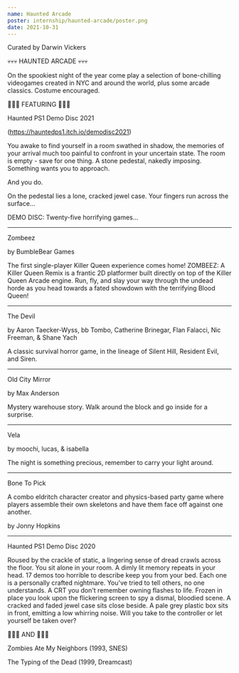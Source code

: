 ```yaml
---
name: Haunted Arcade
poster: internship/haunted-arcade/poster.png
date: 2021-10-31
---
```


Curated by Darwin Vickers

💀💀💀 HAUNTED ARCADE 💀💀💀

On the spookiest night of the year come play a selection of bone-chilling videogames created in NYC and around the world, plus some arcade classics. Costume encouraged.

🎃🎃🎃 FEATURING 🎃🎃🎃

Haunted PS1 Demo Disc 2021

(https://hauntedps1.itch.io/demodisc2021)

You awake to find yourself in a room swathed in shadow, the memories of your arrival much too painful to confront in your uncertain state. The room is empty - save for one thing. A stone pedestal, nakedly imposing. Something wants you to approach. 

And you do. 

On the pedestal lies a lone, cracked jewel case. Your fingers run across the surface…

DEMO DISC: Twenty-five horrifying games...

-----------------------------

Zombeez

by BumbleBear Games

The first single-player Killer Queen experience comes home! ZOMBEEZ: A Killer Queen Remix is a frantic 2D platformer built directly on top of the Killer Queen Arcade engine. Run, fly, and slay your way through the undead horde as you head towards a fated showdown with the terrifying Blood Queen!

-----------------------------

The Devil

by Aaron Taecker-Wyss, bb Tombo, Catherine Brinegar, Flan Falacci, Nic Freeman, & Shane Yach

A classic survival horror game, in the lineage of Silent Hill, Resident Evil, and Siren.     

-----------------------------

Old City Mirror

by Max Anderson

Mystery warehouse story. Walk around the block and go inside for a surprise.

-----------------------------

Vela

by moochi, lucas, & isabella

The night is something precious, remember to carry your light around.

-----------------------------

Bone To Pick

A combo eldritch character creator and physics-based party game where players assemble their own skeletons and have them face off against one another.

by Jonny Hopkins

-----------------------------

Haunted PS1 Demo Disc 2020

Roused by the crackle of static, a lingering sense of dread crawls across the floor. You sit alone in your room. A dimly lit memory repeats in your head. 17 demos too horrible to describe keep you from your bed. Each one is a personally crafted nightmare. You've tried to tell others, no one understands. A CRT you don't remember owning flashes to life. Frozen in place you look upon the flickering screen to spy a dismal, bloodied scene. A cracked and faded jewel case sits close beside. A pale grey plastic box sits in front, emitting a low whirring noise. Will you take to the controller or let yourself be taken over?

👻👻👻 AND 👻👻👻

Zombies Ate My Neighbors (1993, SNES)

The Typing of the Dead (1999, Dreamcast)